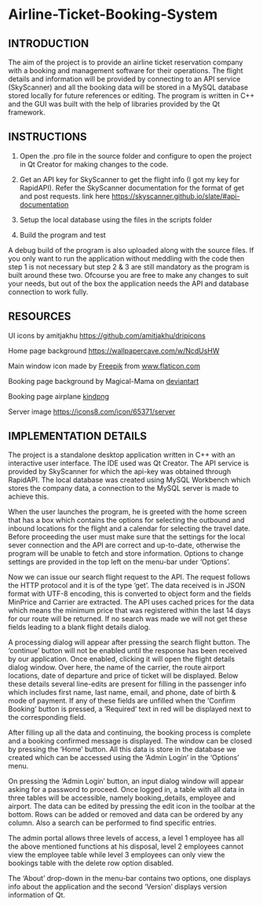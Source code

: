 # Airline-Ticket-Booking-System

## INTRODUCTION 
The aim of the project is to provide an airline ticket reservation company with a booking and management software for their operations. The flight details and information will be provided by connecting to an API service (SkyScanner) and all the booking data will be stored in a MySQL database stored locally for future references or editing. The program is written in C++ and the GUI was built with the help of libraries provided by the Qt framework.

## INSTRUCTIONS

1) Open the .pro file in the source folder and configure to open the project in Qt Creator for making changes to the code.

2) Get an API key for SkyScanner to get the flight info (I got my key for RapidAPI). Refer the SkyScanner documentation for the format of get and post requests. link here https://skyscanner.github.io/slate/#api-documentation

3) Setup the local database using the files in the scripts folder

4) Build the program and test

A debug build of the program is also uploaded along with the source files. If you only want to run the application without meddling with the code then step 1 is not necessary but step 2 & 3 are still mandatory as the program is built around these two. Ofcourse you are free to make any changes to suit your needs, but out of the box the application needs the API and database connection to work fully.

## RESOURCES

UI icons by amitjakhu https://github.com/amitjakhu/dripicons

Home page background https://wallpapercave.com/w/NcdUsHW

<div>Main window icon made by <a href="https://www.freepik.com" title="Freepik">Freepik</a> from <a href="https://www.flaticon.com/" title="Flaticon">www.flaticon.com</a></div>


Booking page background by Magical-Mama on  <a href="https://www.deviantart.com/magical-mama/art/Simple-Cloud-Background-603268376" title="deviantart.com">deviantart</a>

Booking page airplane <a href="https://www.kindpng.com/imgv/bbwbi_the-flying-plane-aircraft-vector-in-airplane-clipart/" title="kindpng">kindpng</a>

Server image https://icons8.com/icon/65371/server

## IMPLEMENTATION DETAILS
The project is a standalone desktop application written in C++ with an interactive user interface. The IDE used was Qt Creator. The API service is provided by SkyScanner for which the api-key was obtained through RapidAPI. The local database was created using MySQL Workbench which stores the company data, a connection to the MySQL server is made to achieve this.

When the user launches the program, he is greeted with the home screen that has a box which contains the options for selecting the outbound and inbound locations for the flight and a calendar for selecting the travel date. Before proceeding the user must make sure that the settings for the local sever connection and the API are correct and up-to-date, otherwise the program will be unable to fetch and store information. Options to change settings are provided in the top left on the menu-bar under ‘Options’.

Now we can issue our search flight request to the API. The request follows the HTTP protocol and it is of the type ‘get’. The data received is in JSON format with UTF-8 encoding, this is converted to object form and the fields MinPrice and Carrier are extracted. The API uses cached prices for the data which means the minimum price that was registered within the last 14 days for our route will be returned. If no search was made we will not get these fields leading to a blank flight details dialog.

A processing dialog will appear after pressing the search flight button. The ‘continue’ button will not be enabled until the response has been received by our application. Once enabled, clicking it will open the flight details dialog window. Over here, the name of the carrier, the route airport locations, date of departure and price of ticket will be displayed. Below these details several line-edits are present for filling in the passenger info which includes first name, last name, email, and phone, date of birth & mode of payment. If any of these fields are unfilled when the ‘Confirm Booking’ button is pressed, a ‘Required’ text in red will be displayed next to the corresponding field.

After filling up all the data and continuing, the booking process is complete and a booking confirmed message is displayed. The window can be closed by pressing the ‘Home’ button. All this data is store in the database we created which can be accessed using the ‘Admin Login’ in the ‘Options’ menu.

On pressing the ‘Admin Login’ button, an input dialog window will appear asking for a password to proceed. Once logged in, a table with all data in three tables will be accessible, namely booking_details, employee and airport. The data can be edited by pressing the edit icon in the toolbar at the bottom. Rows can be added or removed and data can be ordered by any column. Also a search can be performed to find specific entries.

The admin portal allows three levels of access, a level 1 employee has all the above mentioned functions at his disposal, level 2 employees cannot view the employee table while level 3 employees can only view the bookings table with the delete row option disabled. 
  
The ‘About’ drop-down in the menu-bar contains two options, one displays info about the application and the second ‘Version’ displays version information of Qt. 

